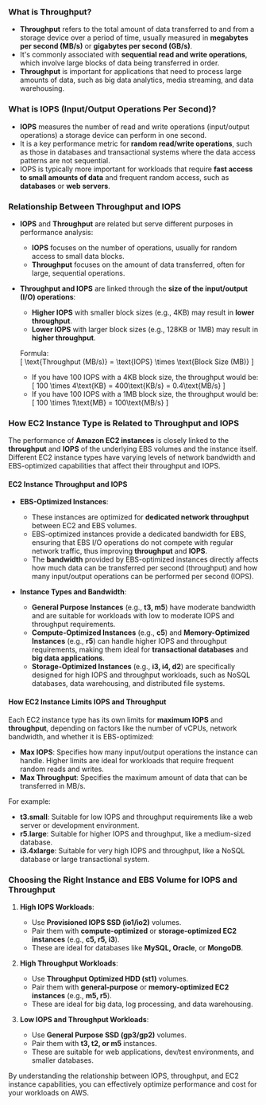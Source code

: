 ### **What is Throughput?**
- **Throughput** refers to the total amount of data transferred to and from a storage device over a period of time, usually measured in **megabytes per second (MB/s)** or **gigabytes per second (GB/s)**.
- It's commonly associated with **sequential read and write operations**, which involve large blocks of data being transferred in order.
- **Throughput** is important for applications that need to process large amounts of data, such as big data analytics, media streaming, and data warehousing.

### **What is IOPS (Input/Output Operations Per Second)?**
- **IOPS** measures the number of read and write operations (input/output operations) a storage device can perform in one second. 
- It is a key performance metric for **random read/write operations**, such as those in databases and transactional systems where the data access patterns are not sequential.
- IOPS is typically more important for workloads that require **fast access to small amounts of data** and frequent random access, such as **databases** or **web servers**.

### **Relationship Between Throughput and IOPS**

- **IOPS** and **Throughput** are related but serve different purposes in performance analysis:
  - **IOPS** focuses on the number of operations, usually for random access to small data blocks.
  - **Throughput** focuses on the amount of data transferred, often for large, sequential operations.
  
- **Throughput and IOPS** are linked through the **size of the input/output (I/O) operations**:
  - **Higher IOPS** with smaller block sizes (e.g., 4KB) may result in **lower throughput**.
  - **Lower IOPS** with larger block sizes (e.g., 128KB or 1MB) may result in **higher throughput**.

  Formula:  
  \[
  \text{Throughput (MB/s)} = \text{IOPS} \times \text{Block Size (MB)}
  \]
  - If you have 100 IOPS with a 4KB block size, the throughput would be:
    \[
    100 \times 4\text{KB} = 400\text{KB/s} = 0.4\text{MB/s}
    \]
  - If you have 100 IOPS with a 1MB block size, the throughput would be:
    \[
    100 \times 1\text{MB} = 100\text{MB/s}
    \]
  
### **How EC2 Instance Type is Related to Throughput and IOPS**

The performance of **Amazon EC2 instances** is closely linked to the **throughput** and **IOPS** of the underlying EBS volumes and the instance itself. Different EC2 instance types have varying levels of network bandwidth and EBS-optimized capabilities that affect their throughput and IOPS.

#### **EC2 Instance Throughput and IOPS**

- **EBS-Optimized Instances**:
  - These instances are optimized for **dedicated network throughput** between EC2 and EBS volumes.
  - EBS-optimized instances provide a dedicated bandwidth for EBS, ensuring that EBS I/O operations do not compete with regular network traffic, thus improving **throughput** and **IOPS**.
  - The **bandwidth** provided by EBS-optimized instances directly affects how much data can be transferred per second (throughput) and how many input/output operations can be performed per second (IOPS).
  
- **Instance Types and Bandwidth**:
  - **General Purpose Instances** (e.g., **t3, m5**) have moderate bandwidth and are suitable for workloads with low to moderate IOPS and throughput requirements.
  - **Compute-Optimized Instances** (e.g., **c5**) and **Memory-Optimized Instances** (e.g., **r5**) can handle higher IOPS and throughput requirements, making them ideal for **transactional databases** and **big data applications**.
  - **Storage-Optimized Instances** (e.g., **i3, i4, d2**) are specifically designed for high IOPS and throughput workloads, such as NoSQL databases, data warehousing, and distributed file systems.

#### **How EC2 Instance Limits IOPS and Throughput**
Each EC2 instance type has its own limits for **maximum IOPS** and **throughput**, depending on factors like the number of vCPUs, network bandwidth, and whether it is EBS-optimized:
  
- **Max IOPS**: Specifies how many input/output operations the instance can handle. Higher limits are ideal for workloads that require frequent random reads and writes.
- **Max Throughput**: Specifies the maximum amount of data that can be transferred in MB/s.

For example:
- **t3.small**: Suitable for low IOPS and throughput requirements like a web server or development environment.
- **r5.large**: Suitable for higher IOPS and throughput, like a medium-sized database.
- **i3.4xlarge**: Suitable for very high IOPS and throughput, like a NoSQL database or large transactional system.

### **Choosing the Right Instance and EBS Volume for IOPS and Throughput**

1. **High IOPS Workloads**:
   - Use **Provisioned IOPS SSD (io1/io2)** volumes.
   - Pair them with **compute-optimized** or **storage-optimized EC2 instances** (e.g., **c5, r5, i3**).
   - These are ideal for databases like **MySQL, Oracle**, or **MongoDB**.

2. **High Throughput Workloads**:
   - Use **Throughput Optimized HDD (st1)** volumes.
   - Pair them with **general-purpose** or **memory-optimized EC2 instances** (e.g., **m5, r5**).
   - These are ideal for big data, log processing, and data warehousing.

3. **Low IOPS and Throughput Workloads**:
   - Use **General Purpose SSD (gp3/gp2)** volumes.
   - Pair them with **t3, t2, or m5** instances.
   - These are suitable for web applications, dev/test environments, and smaller databases.

By understanding the relationship between IOPS, throughput, and EC2 instance capabilities, you can effectively optimize performance and cost for your workloads on AWS.
